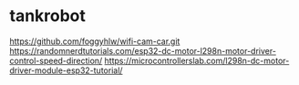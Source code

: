 # tankrobot
https://github.com/foggyhlw/wifi-cam-car.git
https://randomnerdtutorials.com/esp32-dc-motor-l298n-motor-driver-control-speed-direction/
https://microcontrollerslab.com/l298n-dc-motor-driver-module-esp32-tutorial/
